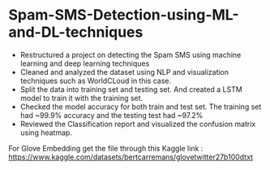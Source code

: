 # Spam-SMS-Detection-using-ML-and-DL-techniques

* Restructured a project on detecting the Spam SMS using machine learning and deep learning techniques
* Cleaned and analyzed the dataset using NLP and visualization techniques such as WorldCLoud in this case.
* Split the data into training set and testing set. And created a LSTM model to train it with the training set.
* Checked the model accuracy for both train and test set. The training set had ~99.9% accuracy and the testing test had ~97.2%
* Reviewed the Classification report and visualized the confusion matrix using heatmap. 


For Glove Embedding get the file through this Kaggle link : https://www.kaggle.com/datasets/bertcarremans/glovetwitter27b100dtxt

